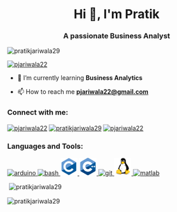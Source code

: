 <h1 align="center">Hi 👋, I'm Pratik</h1>
<h3 align="center">A passionate Business Analyst</h3>

<p align="left"> <img src="https://komarev.com/ghpvc/?username=pratikjariwala29&label=Profile%20views&color=0e75b6&style=flat" alt="pratikjariwala29" /> </p>

<p align="left"> <a href="https://twitter.com/pjariwala22" target="blank"><img src="https://img.shields.io/twitter/follow/pjariwala22?logo=twitter&style=for-the-badge" alt="pjariwala22" /></a> </p>

- 🌱 I’m currently learning **Business Analytics**

- 📫 How to reach me **pjariwala22@gmail.com**

<h3 align="left">Connect with me:</h3>
<p align="left">
<a href="https://twitter.com/pjariwala22" target="blank"><img align="center" src="https://raw.githubusercontent.com/rahuldkjain/github-profile-readme-generator/master/src/images/icons/Social/twitter.svg" alt="pjariwala22" height="30" width="40" /></a>
<a href="https://linkedin.com/in/pratikjariwala29" target="blank"><img align="center" src="https://raw.githubusercontent.com/rahuldkjain/github-profile-readme-generator/master/src/images/icons/Social/linked-in-alt.svg" alt="pratikjariwala29" height="30" width="40" /></a>
<a href="https://www.hackerrank.com/pjariwala22" target="blank"><img align="center" src="https://raw.githubusercontent.com/rahuldkjain/github-profile-readme-generator/master/src/images/icons/Social/hackerrank.svg" alt="pjariwala22" height="30" width="40" /></a>
</p>

<h3 align="left">Languages and Tools:</h3>
<p align="left"> <a href="https://www.arduino.cc/" target="_blank" rel="noreferrer"> <img src="https://cdn.worldvectorlogo.com/logos/arduino-1.svg" alt="arduino" width="40" height="40"/> </a> <a href="https://www.gnu.org/software/bash/" target="_blank" rel="noreferrer"> <img src="https://www.vectorlogo.zone/logos/gnu_bash/gnu_bash-icon.svg" alt="bash" width="40" height="40"/> </a> <a href="https://www.cprogramming.com/" target="_blank" rel="noreferrer"> <img src="https://raw.githubusercontent.com/devicons/devicon/master/icons/c/c-original.svg" alt="c" width="40" height="40"/> </a> <a href="https://www.w3schools.com/cpp/" target="_blank" rel="noreferrer"> <img src="https://raw.githubusercontent.com/devicons/devicon/master/icons/cplusplus/cplusplus-original.svg" alt="cplusplus" width="40" height="40"/> </a> <a href="https://git-scm.com/" target="_blank" rel="noreferrer"> <img src="https://www.vectorlogo.zone/logos/git-scm/git-scm-icon.svg" alt="git" width="40" height="40"/> </a> <a href="https://www.linux.org/" target="_blank" rel="noreferrer"> <img src="https://raw.githubusercontent.com/devicons/devicon/master/icons/linux/linux-original.svg" alt="linux" width="40" height="40"/> </a> <a href="https://www.mathworks.com/" target="_blank" rel="noreferrer"> <img src="https://upload.wikimedia.org/wikipedia/commons/2/21/Matlab_Logo.png" alt="matlab" width="40" height="40"/> </a> </p>

<p>&nbsp;<img align="center" src="https://github-readme-stats.vercel.app/api?username=pratikjariwala29&show_icons=true&locale=en" alt="pratikjariwala29" /></p>

<p><img align="center" src="https://github-readme-streak-stats.herokuapp.com/?user=pratikjariwala29&" alt="pratikjariwala29" /></p>
